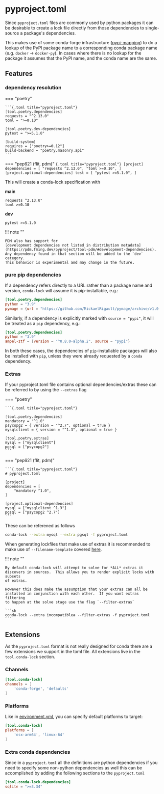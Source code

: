 # pyproject.toml

Since `pyproject.toml` files are commonly used by python packages it can be desirable to create a lock
file directly from those dependencies to single-source a package's dependencies.

This makes use of some conda-forge infrastructure ([pypi-mapping][mapping]) to do a lookup of the PyPI
package name to a corresponding conda package name (e.g. `docker` -> `docker-py`).  In cases where there
is no lookup for the package it assumes that the PyPI name, and the conda name are the same.

## Features

### dependency resolution

=== "poetry"

    ```{.toml title="pyproject.toml"}
    [tool.poetry.dependencies]
    requests = "^2.13.0"
    toml = ">=0.10"

    [tool.poetry.dev-dependencies]
    pytest = ">=5.1.0"

    [build-system]
    requires = ["poetry>=0.12"]
    build-backend = "poetry.masonry.api"
    ```

=== "pep621 (flit, pdm)"
    ```{.toml title="pyproject.toml"}
    [project]
    dependencies = [
        "requests ^2.13.0",
        "toml >=0.10",
    ]
    [project.optional-dependencies]
    test = [
        "pytest >=5.1.0",
    ]
    ```

This will create a conda-lock specification with

**main**

    requests ^2.13.0"
    toml >=0.10

**dev**

    pytest >=5.1.0

!!! note ""

    PDM also has support for
    [development dependencies not listed in distribution metadata](https://pdm.fming.dev/pyproject/tool-pdm/#development-dependencies).
    Any dependency found in that section will be added to the `dev` category.
    This behavior is experimental and may change in the future.

### pure pip dependencies

If a dependency refers directly to a URL rather than a package name and version,
`conda-lock` will assume it is pip-installable, e.g.:

```{.toml title="pyproject.toml"}
[tool.poetry.dependencies]
python = "3.9"
pymage = {url = "https://github.com/MickaelRigault/pymage/archive/v1.0.tar.gz#sha256=11e99c4ea06b76ca7fb5b42d1d35d64139a4fa6f7f163a2f0f9cc3ea0b3c55eb"}
```

Similarly, if a dependency is explicitly marked with `source = "pypi"`, it will
be treated as a `pip` dependency, e.g.:

```{.toml title="pyproject.toml"}
[tool.poetry.dependencies]
python = "3.9"
ampel-ztf = {version = "^0.8.0-alpha.2", source = "pypi"}
```

In both these cases, the dependencies of `pip`-installable packages will also be
installed with `pip`, unless they were already requested by a `conda`
dependency.

### Extras

If your pyproject.toml file contains optional dependencies/extras these can be referred to by using the `--extras` flag

=== "poetry"

    ```{.toml title="pyproject.toml"}

    [tool.poetry.dependencies]
    mandatory = "^1.0"
    psycopg2 = { version = "^2.7", optional = true }
    mysqlclient = { version = "^1.3", optional = true }

    [tool.poetry.extras]
    mysql = ["mysqlclient"]
    pgsql = ["psycopg2"]
    ```

=== "pep621 (flit, pdm)"

    ```{.toml title="pyproject.toml"}
    # pyproject.toml

    [project]
    dependencies = [
        "mandatory ^1.0",
    ]

    [project.optional-dependencies]
    mysql = ["mysqlclient ^1.3"]
    pgsql = ["psycopg2 ^2.7"]
    ```

These can be referened as follows

```sh
conda-lock --extra mysql --extra pgsql -f pyproject.toml
```

When generating lockfiles that make use of extras it is recommended to make use of `--filename-template` covered [here](#file-naming).

!!! note ""

    By default conda-lock will attempt to solve for *ALL* extras it discovers in sources.  This allows you to render explicit locks with subsets
    of extras.

    However this does make the assumption that your extras can all be installed in conjunction with each other.  If you want extras filtering
    to happen at the solve stage use the flag `--filter-extras`

    ```sh
    conda-lock --extra incompatiblea --filter-extras -f pyproject.toml
    ```

## Extensions

As the `pyproject.toml` format is not really designed for conda there are a few extensions we support in the
toml file.  All extensions live in the `tool.conda-lock` section.

### Channels

```{.toml title="pyproject.toml"}
[tool.conda-lock]
channels = [
    'conda-forge', 'defaults'
]
```

### Platforms

Like in [environment.yml](/src_environment_yml#platform-specification), you can specify default platforms to target:

```{.toml title="pyproject.toml"}
[tool.conda-lock]
platforms = [
    'osx-arm64', 'linux-64'
]
```

### Extra conda dependencies

Since in a `pyproject.toml` all the definitions are python dependencies if you need
to specify some non-python dependencies as well this can be accomplished by adding
the following sections to the `pyproject.toml`

```{.toml title="pyproject.toml"}
[tool.conda-lock.dependencies]
sqlite = ">=3.34"
```


[mapping]: https://github.com/regro/cf-graph-countyfair/blob/master/mappings/pypi/grayskull_pypi_mapping.yaml
